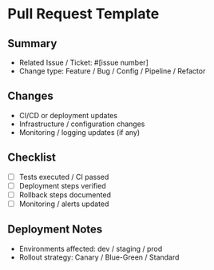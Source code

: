 # Pull Request Template

## Summary

<!-- Brief description of what this PR does -->

- Related Issue / Ticket: #[issue number]
- Change type: Feature / Bug / Config / Pipeline / Refactor

## Changes

- CI/CD or deployment updates
- Infrastructure / configuration changes
- Monitoring / logging updates (if any)

## Checklist

- [ ] Tests executed / CI passed
- [ ] Deployment steps verified
- [ ] Rollback steps documented
- [ ] Monitoring / alerts updated

## Deployment Notes

- Environments affected: dev / staging / prod
- Rollout strategy: Canary / Blue-Green / Standard
